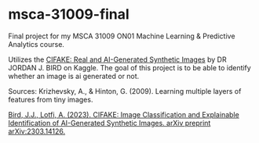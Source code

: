 # msca-31009-final
Final project for my MSCA 31009 ON01 Machine Learning &amp; Predictive Analytics course.

Utilizes the [CIFAKE: Real and AI-Generated Synthetic Images](https://www.kaggle.com/datasets/birdy654/cifake-real-and-ai-generated-synthetic-images) by DR JORDAN J. BIRD on Kaggle. The goal of this project is to be able to identify whether an image is ai generated or not.

Sources:
Krizhevsky, A., & Hinton, G. (2009). Learning multiple layers of features from tiny images.

[Bird, J.J., Lotfi, A. (2023). CIFAKE: Image Classification and Explainable Identification of AI-Generated Synthetic Images. arXiv preprint arXiv:2303.14126.](https://arxiv.org/abs/2303.14126)